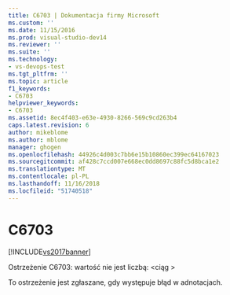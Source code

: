 ```yaml
---
title: C6703 | Dokumentacja firmy Microsoft
ms.custom: ''
ms.date: 11/15/2016
ms.prod: visual-studio-dev14
ms.reviewer: ''
ms.suite: ''
ms.technology:
- vs-devops-test
ms.tgt_pltfrm: ''
ms.topic: article
f1_keywords:
- C6703
helpviewer_keywords:
- C6703
ms.assetid: 8ec4f403-e63e-4930-8266-569c9cd263b4
caps.latest.revision: 6
author: mikeblome
ms.author: mblome
manager: ghogen
ms.openlocfilehash: 44926c4d003c7bb6e15b10860ec399ec64167023
ms.sourcegitcommit: af428c7ccd007e668ec0dd8697c88fc5d8bca1e2
ms.translationtype: MT
ms.contentlocale: pl-PL
ms.lasthandoff: 11/16/2018
ms.locfileid: "51740518"
---
```

# <a name="c6703"></a>C6703
[!INCLUDE[vs2017banner](../includes/vs2017banner.md)]

Ostrzeżenie C6703: wartość nie jest liczbą: \<ciąg >  
  
 To ostrzeżenie jest zgłaszane, gdy występuje błąd w adnotacjach.



